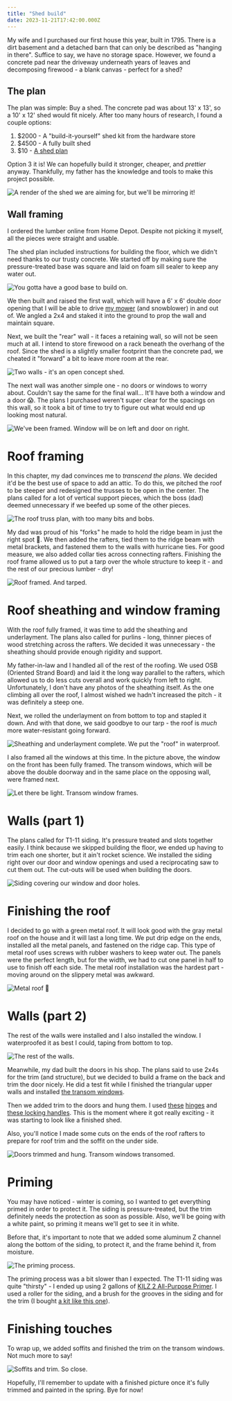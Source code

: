 ```yaml
---
title: "Shed build"
date: 2023-11-21T17:42:00.000Z
---
```


My wife and I purchased our first house this year, built in 1795. There is a dirt basement and a detached barn that can only be described as "hanging in there". Suffice to say, we have no storage space. However, we found a concrete pad near the driveway underneath years of leaves and decomposing firewood - a blank canvas - perfect for a shed?

## The plan

The plan was simple: Buy a shed. The concrete pad was about 13' x 13', so a 10' x 12' shed would fit nicely. After too many hours of research, I found a couple options:

1. $2000 - A "build-it-yourself" shed kit from the hardware store
2. $4500 - A fully built shed
3. $10 - [A shed plan](https://buildblueprint.com/12-x-10-garden-shed-plans/)

Option 3 it is! We can hopefully build it stronger, cheaper, and _prettier_ anyway. Thankfully, my father has the knowledge and tools to make this project possible.

![A render of the shed we are aiming for, but we'll be mirroring it!](./shed-render.png)

## Wall framing

I ordered the lumber online from Home Depot. Despite not picking it myself, all the pieces were straight and usable.

The shed plan included instructions for building the floor, which we didn't need thanks to our trusty concrete. We started off by making sure the pressure-treated base was square and laid on foam sill sealer to keep any water out.

![You gotta have a good base to build on.](./shed-base.png)

We then built and raised the first wall, which will have a 6' x 6' double door opening that I will be able to drive [my mower](/blog/fixing-lawn-mower-spindle) (and snowblower) in and out of. We angled a 2x4 and staked it into the ground to prop the wall and maintain square.

Next, we built the "rear" wall - it faces a retaining wall, so will not be seen much at all. I intend to store firewood on a rack beneath the overhang of the roof. Since the shed is a slightly smaller footprint than the concrete pad, we cheated it "forward" a bit to leave more room at the rear.

![Two walls - it's an open concept shed.](./shed-half-framed.png)

The next wall was another simple one - no doors or windows to worry about. Couldn't say the same for the final wall... It'll have both a window and a door 😱. The plans I purchased weren't super clear for the spacings on this wall, so it took a bit of time to try to figure out what would end up looking most natural.

![We've been framed. Window will be on left and door on right.](./shed-fully-framed.png)

# Roof framing

In this chapter, my dad convinces me to _transcend the plans_. We decided it'd be the best use of space to add an attic. To do this, we pitched the roof to be steeper and redesigned the trusses to be open in the center. The plans called for a lot of vertical support pieces, which the boss (dad) deemed unnecessary if we beefed up some of the other pieces.

![The roof truss plan, with too many bits and bobs.](./roof-truss-render.png)

My dad was proud of his "forks" he made to hold the ridge beam in just the right spot 🤌. We then added the rafters, tied them to the ridge beam with metal brackets, and fastened them to the walls with hurricane ties. For good measure, we also added collar ties across connecting rafters. Finishing the roof frame allowed us to put a tarp over the whole structure to keep it - and the rest of our precious lumber - dry!

![Roof framed. And tarped.](./shed-roof.png)

# Roof sheathing and window framing

With the roof fully framed, it was time to add the sheathing and underlayment. The plans also called for purlins - long, thinner pieces of wood stretching across the rafters. We decided it was unnecessary - the sheathing should provide enough rigidity and support.

My father-in-law and I handled all of the rest of the roofing. We used OSB (Oriented Strand Board) and laid it the long way parallel to the rafters, which allowed us to do less cuts overall and work quickly from left to right. Unfortunately, I don't have any photos of the sheathing itself. As the one climbing all over the roof, I almost wished we hadn't increased the pitch - it was definitely a steep one.

Next, we rolled the underlayment on from bottom to top and stapled it down. And with that done, we said goodbye to our tarp - the roof is _much_ more water-resistant going forward.

![Sheathing and underlayment complete. We put the "roof" in waterproof.](./roof-underlayment.png)

I also framed all the windows at this time. In the picture above, the window on the front has been fully framed. The transom windows, which will be above the double doorway and in the same place on the opposing wall, were framed next.

![Let there be light. Transom window frames.](./transom-window-frames.png)

# Walls (part 1)

The plans called for T1-11 siding. It's pressure treated and slots together easily. I think because we skipped building the floor, we ended up having to trim each one shorter, but it ain't rocket science. We installed the siding right over our door and window openings and used a reciprocating saw to cut them out. The cut-outs will be used when building the doors.

![Siding covering our window and door holes.](./shed-walls.png)

# Finishing the roof

I decided to go with a green metal roof. It will look good with the gray metal roof on the house and it will last a long time. We put drip edge on the ends, installed all the metal panels, and fastened on the ridge cap. This type of metal roof uses screws with rubber washers to keep water out. The panels were the perfect length, but for the width, we had to cut one panel in half to use to finish off each side. The metal roof installation was the hardest part - moving around on the slippery metal was awkward.

![Metal roof 🤘](./metal-roof.png)

# Walls (part 2)

The rest of the walls were installed and I also installed the window. I waterproofed it as best I could, taping from bottom to top.

![The rest of the walls.](./shed-walls-2.png)

Meanwhile, my dad built the doors in his shop. The plans said to use 2x4s for the trim (and structure), but we decided to build a frame on the back and trim the door nicely. He did a test fit while I finished the triangular upper walls and installed [the transom windows](https://amzn.to/47Yj9cc).

Then we added trim to the doors and hung them. I used [these](https://amzn.to/3sYLnEI) [hinges](https://amzn.to/3RpaklW) and [these locking handles](https://amzn.to/49Yh8ym). This is the moment where it got really exciting - it was starting to look like a finished shed.

Also, you'll notice I made some cuts on the ends of the roof rafters to prepare for roof trim and the soffit on the under side.

![Doors trimmed and hung. Transom windows transomed.](./shed-doors.png)

# Priming

You may have noticed - winter is coming, so I wanted to get everything primed in order to protect it. The siding is pressure-treated, but the trim definitely needs the protection as soon as possible. Also, we'll be going with a white paint, so priming it means we'll get to see it in white.

Before that, it's important to note that we added some aluminum Z channel along the bottom of the siding, to protect it, and the frame behind it, from moisture.

![The priming process.](./shed-primer.png)

The priming process was a bit slower than I expected. The T1-11 siding was quite "thirsty" - I ended up using 2 gallons of [KILZ 2 All-Purpose Primer](https://amzn.to/4a1Tj8S). I used a roller for the siding, and a brush for the grooves in the siding and for the trim (I bought [a kit like this one](https://amzn.to/3T9r3uV)).

# Finishing touches

To wrap up, we added soffits and finished the trim on the transom windows. Not much more to say!

![Soffits and trim. So close.](./soffits-and-trim.png)

Hopefully, I'll remember to update with a finished picture once it's fully trimmed and painted in the spring. Bye for now!